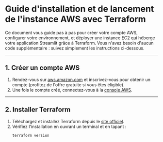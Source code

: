 # Guide d'installation et de lancement de l'instance AWS avec Terraform

Ce document vous guide pas à pas pour créer votre compte AWS, configurer votre environnement, et déployer une instance EC2 qui héberge votre application Streamlit grâce à Terraform. Vous n'avez besoin d'aucun code supplémentaire : suivez simplement les instructions ci-dessous.

---

## 1. Créer un compte AWS

1. Rendez-vous sur [aws.amazon.com](https://aws.amazon.com/) et inscrivez-vous pour obtenir un compte (profitez de l'offre gratuite si vous êtes éligible).
2. Une fois le compte créé, connectez-vous à la [console AWS](https://console.aws.amazon.com/).

---

## 2. Installer Terraform

1. Téléchargez et installez Terraform depuis le [site officiel](https://www.terraform.io/downloads.html).
2. Vérifiez l'installation en ouvrant un terminal et en tapant :
   ```bash
   terraform version
